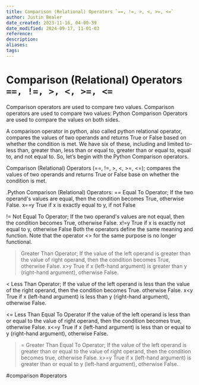 ```yaml
---
title: Comparison (Relational) Operators `==, !=, >, <, >=, <=`
author: Justin Bealer
date_created: 2023-11-16, 04-00-39
date_modified: 2024-09-17, 11-01-03
reference: 
description: 
aliases: 
tags: 
---
```

# Comparison (Relational) Operators `==, !=, >, <, >=, <=`

Comparison operators are used to compare two values.
Comparison operators are used to compare two values:
Python Comparison Operators are used to compare the values on both sides.

A comparison operator in python, also called python relational operator, compares the values of two operands and returns True or False based on whether the condition is met. We have six of these, including and limited to- less than, greater than, less than or equal to, greater than or equal to, equal to, and not equal to. So, let’s begin with the Python Comparison operators.


Comparison (Relational) Operators (==, !=, >, <, >=, <=); compares the values of
two operands and returns True or False base on whether the condition is met.

.Python Comparison (Relational) Operators:
 == Equal To Operator; If the two operand's values are equal, then the condition becomes True, otherwise False.
x==y True if x is exactly equal to y, if not False

!= Not Equal To Operator; If the two operand's values are not equal, then the condition becomes True, otherwise False.
x!=y 	True if x is exactly not equal to y, otherwise False
Both the operators define the same meaning and function.
Note that the operator <> for the same purpose is no longer functional.

> Greater Than Operator; If the value of the left operand is greater than the value of right operand, then the condition becomes True, otherwise False.
x>y True if x (left-hand argument) is greater than y (right-hand argument), otherwise False.

< Less Than Operator; If the value of the left operand is less than the value of the right operand, then the condition becomes True. otherwise False.
x<y True if x (left-hand argument) is less than y (right-hand argument), otherwise False.

<= Less Than Equal To Operator If the value of the left operand is less than or equal to the value of right operand, then the condition becomes true, otherwise False.
x<=y 	True if x (left-hand argument) is less than or equal to y (right-hand argument), otherwise False.

>= Greater Than Equal To Operator; If the value of the left operand is greater than or equal to the value of right operand, then the condition becomes true, otherwise False.
x>=y 	True if x (left-hand argument) is greater than or equal to y (left-hand
argument), otherwise False.



  #comparison #operators
